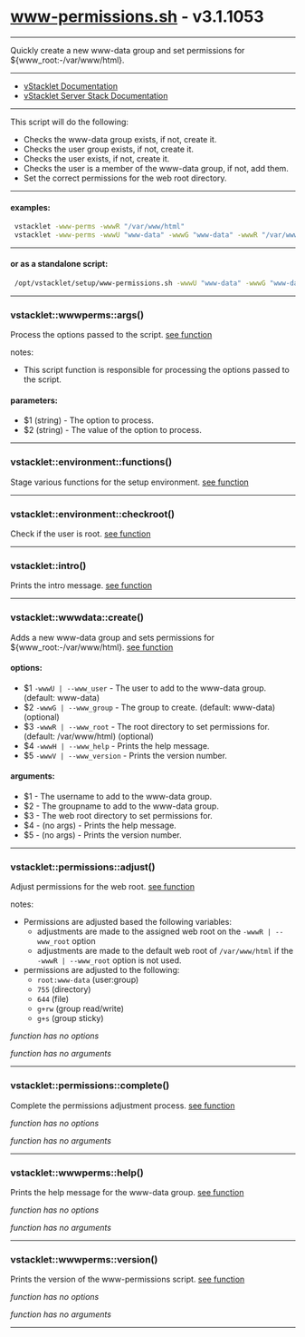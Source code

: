 # www-permissions.sh - v3.1.1053


---

Quickly create a new www-data group and set permissions for
${www_root:-/var/www/html}.

---

- [vStacklet Documentation](https://github.com/JMSDOnline/vstacklet/blob/development/docs/setup/vstacklet.sh.md)
- [vStacklet Server Stack Documentation](https://github.com/JMSDOnline/vstacklet/blob/development/docs/setup/vstacklet-server-stack.sh.md)

---

This script will do the following:
- Checks the www-data group exists, if not, create it.
- Checks the user group exists, if not, create it.
- Checks the user exists, if not, create it.
- Checks the user is a member of the www-data group, if not, add them.
- Set the correct permissions for the web root directory.

---

#### examples:
```bash
 vstacklet -www-perms -wwwR "/var/www/html"
 vstacklet -www-perms -wwwU "www-data" -wwwG "www-data" -wwwR "/var/www/html"
```

---

#### or as a standalone script:
```bash
 /opt/vstacklet/setup/www-permissions.sh -wwwU "www-data" -wwwG "www-data" -wwwR "/var/www/html"
```

---



### vstacklet::wwwperms::args()

Process the options passed to the script. [see function](https://github.com/JMSDOnline/vstacklet/blob/development/setup/www-permissions.sh#L68-L99)

notes:
- This script function is responsible for processing the options passed to the
script.

#### parameters:

-  $1 (string) - The option to process.
-  $2 (string) - The value of the option to process.

---

### vstacklet::environment::functions()

Stage various functions for the setup environment. [see function](https://github.com/JMSDOnline/vstacklet/blob/development/setup/www-permissions.sh#L108-L178)

---

### vstacklet::environment::checkroot()

Check if the user is root. [see function](https://github.com/JMSDOnline/vstacklet/blob/development/setup/www-permissions.sh#L187-L192)

---

### vstacklet::intro()

Prints the intro message. [see function](https://github.com/JMSDOnline/vstacklet/blob/development/setup/www-permissions.sh#L201-L212)

---

### vstacklet::wwwdata::create()

Adds a new www-data group and sets permissions for ${www_root:-/var/www/html}. [see function](https://github.com/JMSDOnline/vstacklet/blob/development/setup/www-permissions.sh#L229-L260)

#### options:

-  $1 `-wwwU | --www_user` - The user to add to the www-data group. (default: www-data)
-  $2 `-wwwG | --www_group` - The group to create. (default: www-data) (optional)
-  $3 `-wwwR | --www_root` - The root directory to set permissions for. (default: /var/www/html) (optional)
-  $4 `-wwwH | --www_help` - Prints the help message.
-  $5 `-wwwV | --www_version` - Prints the version number.

#### arguments:

-  $1 - The username to add to the www-data group.
-  $2 - The groupname to add to the www-data group.
-  $3 - The web root directory to set permissions for.
-  $4 - (no args) - Prints the help message.
-  $5 - (no args) - Prints the version number.

---

### vstacklet::permissions::adjust()

Adjust permissions for the web root. [see function](https://github.com/JMSDOnline/vstacklet/blob/development/setup/www-permissions.sh#L323-L326)

notes:
- Permissions are adjusted based the following variables:
  - adjustments are made to the assigned web root on the `-wwwR | --www_root`
   option
  - adjustments are made to the default web root of `/var/www/html`
  if the `-wwwR | --www_root` option is not used.
- permissions are adjusted to the following:
  - `root:www-data` (user:group)
  - `755` (directory)
  - `644` (file)
  - `g+rw` (group read/write)
  - `g+s` (group sticky)

*function has no options*

*function has no arguments*

---

### vstacklet::permissions::complete()

Complete the permissions adjustment process. [see function](https://github.com/JMSDOnline/vstacklet/blob/development/setup/www-permissions.sh#L326-L329)

*function has no options*

*function has no arguments*

---

### vstacklet::wwwperms::help()

Prints the help message for the www-data group. [see function](https://github.com/JMSDOnline/vstacklet/blob/development/setup/www-permissions.sh#L335-L366)

*function has no options*

*function has no arguments*

---

### vstacklet::wwwperms::version()

Prints the version of the www-permissions script. [see function](https://github.com/JMSDOnline/vstacklet/blob/development/setup/www-permissions.sh#L375-L378)

*function has no options*

*function has no arguments*

---



